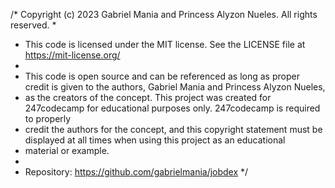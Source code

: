 /* Copyright (c) 2023 Gabriel Mania and Princess Alyzon Nueles. All rights reserved.
 * 
 * This code is licensed under the MIT license. See the LICENSE file at https://mit-license.org/
 *
 * This code is open source and can be referenced as long as proper credit is given to the authors, Gabriel Mania and Princess Alyzon Nueles,
 * as the creators of the concept. This project was created for 247codecamp for educational purposes only. 247codecamp is required to properly 
 * credit the authors for the concept, and this copyright statement must be displayed at all times when using this project as an educational 
 * material or example. 
 *
 * Repository: https://github.com/gabrielmania/jobdex
 */
